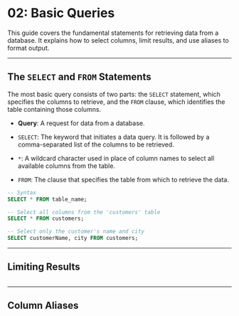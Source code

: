 # 02: Basic Queries

This guide covers the fundamental statements for retrieving data from a database. It explains how to select columns, limit results, and use aliases to format output.

---

## The `SELECT` and `FROM` Statements

The most basic query consists of two parts: the `SELECT` statement, which specifies the columns to retrieve, and the `FROM` clause, which identifies the table containing those columns.

- **Query**: A request for data from a database.

- `SELECT`: The keyword that initiates a data query. It is followed by a comma-separated list of the columns to be retrieved.
  
- `*`: A wildcard character used in place of column names to select all available columns from the table.

- `FROM`: The clause that specifies the table from which to retrieve the data.

```sql
-- Syntax
SELECT * FROM table_name;

-- Select all columns from the 'customers' table
SELECT * FROM customers;

-- Select only the customer's name and city
SELECT customerName, city FROM customers;
```

---

## Limiting Results

```sql
```

---

## Column Aliases

```sql
```